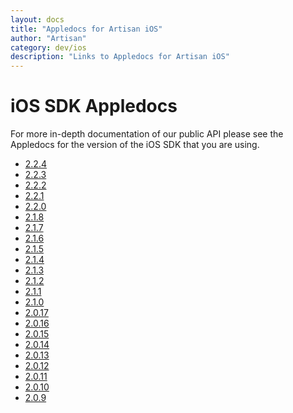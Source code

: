 ```yaml
---
layout: docs
title: "Appledocs for Artisan iOS"
author: "Artisan"
category: dev/ios
description: "Links to Appledocs for Artisan iOS"
---
```


# iOS SDK Appledocs

For more in-depth documentation of our public API please see the Appledocs for the version of the iOS SDK that you are using.

* <a target="_blank" href="/ios/appledoc/2_2_4">2.2.4</a>
* <a target="_blank" href="/ios/appledoc/2_2_3">2.2.3</a>
* <a target="_blank" href="/ios/appledoc/2_2_2">2.2.2</a>
* <a target="_blank" href="/ios/appledoc/2_2_1">2.2.1</a>
* <a target="_blank" href="/ios/appledoc/2_2_0">2.2.0</a>
* <a target="_blank" href="/ios/appledoc/2_1_8">2.1.8</a>
* <a target="_blank" href="/ios/appledoc/2_1_7">2.1.7</a>
* <a target="_blank" href="/ios/appledoc/2_1_6">2.1.6</a>
* <a target="_blank" href="/ios/appledoc/2_1_5">2.1.5</a>
* <a target="_blank" href="/ios/appledoc/2_1_4">2.1.4</a>
* <a target="_blank" href="/ios/appledoc/2_1_3">2.1.3</a>
* <a target="_blank" href="/ios/appledoc/2_1_2">2.1.2</a>
* <a target="_blank" href="/ios/appledoc/2_1_1">2.1.1</a>
* <a target="_blank" href="/ios/appledoc/2_1_0">2.1.0</a>
* <a target="_blank" href="/ios/appledoc/2_0_17">2.0.17</a>
* <a target="_blank" href="/ios/appledoc/2_0_16">2.0.16</a>
* <a target="_blank" href="/ios/appledoc/2_0_15">2.0.15</a>
* <a target="_blank" href="/ios/appledoc/2_0_14">2.0.14</a>
* <a target="_blank" href="/ios/appledoc/2_0_13">2.0.13</a>
* <a target="_blank" href="/ios/appledoc/2_0_12">2.0.12</a>
* <a target="_blank" href="/ios/appledoc/2_0_11">2.0.11</a>
* <a target="_blank" href="/ios/appledoc/2_0_10">2.0.10</a>
* <a target="_blank" href="/ios/appledoc/2_0_9">2.0.9</a>
